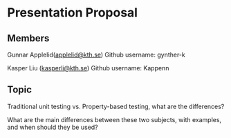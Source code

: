 # Presentation Proposal

## Members
Gunnar Applelid(applelid@kth.se)
Github username: gynther-k

Kasper Liu (kasperli@kth.se)
Github username: Kappenn

## Topic
Traditional unit testing vs. Property-based testing, what are the differences?

What are the main differences between these two subjects, with examples, and when should they be used?
